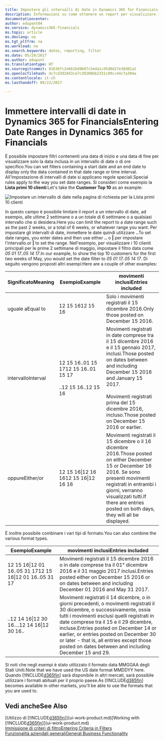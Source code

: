 ```yaml
---
title: Impostare gli intervalli di date in Dynamics 365 for Financials | Documenti Microsoft
description: Informazioni su come ottenere un report per visualizzare i dati relativi a periodi di tempo specifici utilizzando gli intervalli di date in Dynamics 365 for Financials.
documentationcenter: 
author: edupont04
ms.service: dynamics365-financials
ms.topic: article
ms.devlang: na
ms.tgt_pltfrm: na
ms.workload: na
ms.search.keywords: dates, reporting, filter
ms.date: 05/29/2017
ms.author: edupont
ms.translationtype: HT
ms.sourcegitcommit: 81636fc2e661bd9b07c54da1cd5d0d27e30d01a2
ms.openlocfilehash: dc7cd392843ce7c39200bb2331c09cc44c7a394a
ms.contentlocale: it-ch
ms.lasthandoff: 09/22/2017

---
```

# <a name="entering-date-ranges-in-dynamics-365-for-financials"></a><span data-ttu-id="a861c-103">Immettere intervalli di date in Dynamics 365 for Financials</span><span class="sxs-lookup"><span data-stu-id="a861c-103">Entering Date Ranges in Dynamics 365 for Financials</span></span>
<span data-ttu-id="a861c-104">È possibile impostare filtri contenenti una data di inizio e una data di fine per visualizzare solo la data inclusa in un intervallo di date o di ore specifico.</span><span class="sxs-lookup"><span data-stu-id="a861c-104">You can set filters containing a start date and an end date to display only the data contained in that date range or time interval.</span></span> <span data-ttu-id="a861c-105">All'impostazione di intervalli di date si applicano regole speciali.</span><span class="sxs-lookup"><span data-stu-id="a861c-105">Special rules apply to the way you set date ranges.</span></span> <span data-ttu-id="a861c-106">Si consideri come esempio la **Lista primi 10 clienti**:</span><span class="sxs-lookup"><span data-stu-id="a861c-106">Let's take the **Customer Top 10** as an example:</span></span>

![Impostare un intervallo di date nella pagina di richiesta per la Lista primi 10 clienti](./media/ui-enter-date-ranges/customer-top10-list.png)

<span data-ttu-id="a861c-108">In questo campo è possibile limitare il report a un intervallo di date, ad esempio, alle ultime 2 settimane o a un totale di 6 settimane o a qualsiasi intervallo che si desidera.</span><span class="sxs-lookup"><span data-stu-id="a861c-108">Here you can limit the report to a date range such as the past 2 weeks, or a total of 6 weeks, or whatever range you want.</span></span> <span data-ttu-id="a861c-109">Per impostare gli intervalli di date, immettere le date quindi utilizzare **..**</span><span class="sxs-lookup"><span data-stu-id="a861c-109">To set date ranges, you enter dates and then use either **..**</span></span> <span data-ttu-id="a861c-110">o **|** per impostare l'intervallo.</span><span class="sxs-lookup"><span data-stu-id="a861c-110">or **|** to set the range.</span></span> <span data-ttu-id="a861c-111">Nell'esempio, per visualizzare i 10 clienti principali per le prime 2 settimane di maggio, impostare il filtro data come *05 01 17..05 14 17*.</span><span class="sxs-lookup"><span data-stu-id="a861c-111">In our example, to show the top 10 customers for the first two weeks of May, you would set the date filter to *05 01 17..05 14 17*.</span></span>
<span data-ttu-id="a861c-112">Di seguito vengono proposti altri esempi:</span><span class="sxs-lookup"><span data-stu-id="a861c-112">Here are a couple of other examples:</span></span>

| <span data-ttu-id="a861c-113">Significato</span><span class="sxs-lookup"><span data-stu-id="a861c-113">Meaning</span></span> | <span data-ttu-id="a861c-114">Esempio</span><span class="sxs-lookup"><span data-stu-id="a861c-114">Example</span></span> | <span data-ttu-id="a861c-115">movimenti inclusi</span><span class="sxs-lookup"><span data-stu-id="a861c-115">Entries included</span></span> |
|---|---|---|
|<span data-ttu-id="a861c-116">uguale a</span><span class="sxs-lookup"><span data-stu-id="a861c-116">Equal to</span></span>| <span data-ttu-id="a861c-117">12 15 16</span><span class="sxs-lookup"><span data-stu-id="a861c-117">12 15 16</span></span> |<span data-ttu-id="a861c-118">Solo i movimenti registrati il 15 dicembre 2016.</span><span class="sxs-lookup"><span data-stu-id="a861c-118">Only those posted on December 15 2016.</span></span>|
|<span data-ttu-id="a861c-119">intervallo</span><span class="sxs-lookup"><span data-stu-id="a861c-119">Interval</span></span>| <span data-ttu-id="a861c-120">12 15 16..01 15 17</span><span class="sxs-lookup"><span data-stu-id="a861c-120">12 15 16..01 15 17</span></span><br /><br /><span data-ttu-id="a861c-121">..12 15 16</span><span class="sxs-lookup"><span data-stu-id="a861c-121">..12 15 16</span></span>|<span data-ttu-id="a861c-122">Movimenti registrati in date comprese tra il 15 dicembre 2016 e il 15 gennaio 2017, inclusi.</span><span class="sxs-lookup"><span data-stu-id="a861c-122">Those posted on dates between and including December 15 2016 and January 15 2017.</span></span><br /><br /><span data-ttu-id="a861c-123">Movimenti registrati prima del 15 dicembre 2016, incluso.</span><span class="sxs-lookup"><span data-stu-id="a861c-123">Those posted on December 15 2016 or earlier.</span></span>|
|<span data-ttu-id="a861c-124">oppure</span><span class="sxs-lookup"><span data-stu-id="a861c-124">Either/or</span></span>|<span data-ttu-id="a861c-125">12 15 16&#124;12 16 16</span><span class="sxs-lookup"><span data-stu-id="a861c-125">12 15 16&#124;12 16 16</span></span>|<span data-ttu-id="a861c-126">Movimenti registrati il 15 dicembre o il 16 dicembre 2016.</span><span class="sxs-lookup"><span data-stu-id="a861c-126">Those posted on either December 15 or December 16 2016.</span></span> <span data-ttu-id="a861c-127">Se sono presenti movimenti registrati in entrambi i giorni, verranno visualizzati tutti.</span><span class="sxs-lookup"><span data-stu-id="a861c-127">If there are entries posted on both days, they will all be displayed.</span></span>|

<span data-ttu-id="a861c-128">È inoltre possibile combinare i vari tipi di formato.</span><span class="sxs-lookup"><span data-stu-id="a861c-128">You can also combine the various format types.</span></span>

| <span data-ttu-id="a861c-129">Esempio</span><span class="sxs-lookup"><span data-stu-id="a861c-129">Example</span></span> | <span data-ttu-id="a861c-130">movimenti inclusi</span><span class="sxs-lookup"><span data-stu-id="a861c-130">Entries included</span></span> |
|---|---|
|<span data-ttu-id="a861c-131">12 15 16&#124;12 01 16..05 31 17</span><span class="sxs-lookup"><span data-stu-id="a861c-131">12 15 16&#124;12 01 16..05 31 17</span></span> | <span data-ttu-id="a861c-132">Movimenti registrati il 15 dicembre 2016 o in date comprese tra il 01° dicembre 2016 e il 31 maggio 2017 inclusi.</span><span class="sxs-lookup"><span data-stu-id="a861c-132">Entries posted either on December 15 2016 or on dates between and including December 01 2016 and May 31 2017.</span></span> |
|<span data-ttu-id="a861c-133">..12 14 16&#124;12 30 16..</span><span class="sxs-lookup"><span data-stu-id="a861c-133">..12 14 16&#124;12 30 16..</span></span> | <span data-ttu-id="a861c-134">Movimenti registrati il 14 dicembre, o in giorni precedenti, o movimenti registrati il 30 dicembre, o successivamente, ossia tutti i movimenti esclusi quelli registrati in date comprese tra il 15 e il 29 dicembre, incluse.</span><span class="sxs-lookup"><span data-stu-id="a861c-134">Entries posted on December 14 or earlier, or entries posted on December 30 or later - that is, all entries except those posted on dates between and including December 15 and 29.</span></span> |

<span data-ttu-id="a861c-135">Si noti che negli esempi è stato utilizzato il formato data MMGGAA degli Stati Uniti.</span><span class="sxs-lookup"><span data-stu-id="a861c-135">Note that we have used the US date format MMDDYY here.</span></span> <span data-ttu-id="a861c-136">Quando [!INCLUDE[d365fin](includes/d365fin_md.md)] sarà disponibile in altri mercati, sarà possibile utilizzare i formati abituali per il proprio paese.</span><span class="sxs-lookup"><span data-stu-id="a861c-136">As [!INCLUDE[d365fin](includes/d365fin_md.md)] becomes available in other markets, you'll be able to use the formats that you are used to.</span></span>

## <a name="see-also"></a><span data-ttu-id="a861c-137">Vedi anche</span><span class="sxs-lookup"><span data-stu-id="a861c-137">See Also</span></span>
<span data-ttu-id="a861c-138">[Utilizzo di [!INCLUDE[d365fin](includes/d365fin_long_md.md)]](ui-work-product.md)</span><span class="sxs-lookup"><span data-stu-id="a861c-138">[Working with [!INCLUDE[d365fin](includes/d365fin_long_md.md)]](ui-work-product.md)</span></span>  
[<span data-ttu-id="a861c-139">Immissione di criteri di filtro</span><span class="sxs-lookup"><span data-stu-id="a861c-139">Entering Criteria in Filters </span></span>](ui-enter-criteria-filters.md)  
[<span data-ttu-id="a861c-140">Funzionalità aziendali generali</span><span class="sxs-lookup"><span data-stu-id="a861c-140">General Business Functionality</span></span>](ui-across-business-areas.md)

